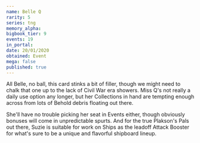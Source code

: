 ```yaml
---
name: Belle Q
rarity: 5
series: tng
memory_alpha:
bigbook_tier: 9
events: 19
in_portal:
date: 20/01/2020
obtained: Event
mega: false
published: true
---
```


All Belle, no ball, this card stinks a bit of filler, though we might need to chalk that one up to the lack of Civil War era showers. Miss Q's not really a daily use option any longer, but her Collections in hand are tempting enough across from lots of Behold debris floating out there.

She'll have no trouble picking her seat in Events either, though obviously bonuses will come in unpredictable spurts. And for the true Plakson's Pals out there, Suzie is suitable for work on Ships as the leadoff Attack Booster for what's sure to be a unique and flavorful shipboard lineup.
